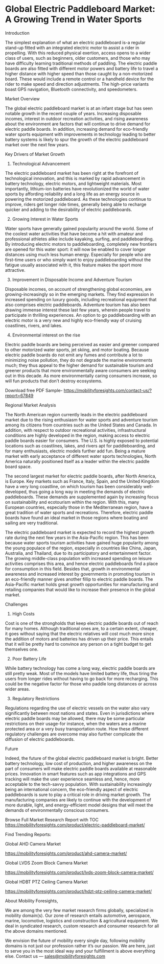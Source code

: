 # Global Electric Paddleboard Market: A Growing Trend in Water Sports

Introduction

The simplest explanation of what an electric paddleboard is-a regular stand-up fitted with an integrated electric motor to assist a rider in propelling. With this reduced physical exertion, access opens to a wider class of users, such as beginners, older customers, and those who may have difficulty learning traditional methods of paddling. The electric paddle boards are also fitted with different motor powers and battery life to travel a higher distance with higher speed than those caught by a non-motorized board. These would include a remote control or a handheld device for the rider to make speed and direction adjustments. The high-price variants boast GPS navigation, Bluetooth connectivity, and speedometers.

Market Overview

The global electric paddleboard market is at an infant stage but has seen notable growth in the recent couple of years. Increasing disposable incomes, interest in outdoor recreation activities, and rising awareness about the environment are factors that will continue to drive demand for electric paddle boards. In addition, increasing demand for eco-friendly water sports equipment with improvements in technology leading to better battery systems is likely to spur the growth of the electric paddleboard market over the next few years.

Key Drivers of Market Growth

1. Technological Advancement

The electric paddleboard market has been right at the forefront of technological innovation, and this is marked by rapid advancement in battery technology, electric motors, and lightweight materials. Most importantly, lithium-ion batteries have revolutionized the world of water sports by affording reliability and a long life as an energy source in powering the motorized paddleboard. As these technologies continue to improve, riders get longer ride times, generally being able to recharge quicker and adding to the desirability of electric paddleboards.

2. Growing Interest in Water Sports

Water sports have generally gained popularity around the world. Some of the coolest water activities that have become a hit with amateur and professional athletes alike include kayaking, surfing, and paddleboarding. By introducing electric motors to paddleboarding, completely new frontiers are opened for this water sport: it will now be enabled to cover longer distances using much less human energy. Especially for people who are first-time users or who simply want to enjoy paddleboarding without the fatigue usually associated with it, this feature makes the sport more attractive.

3. Improvement in Disposable Income and Adventure Tourism

Disposable incomes, on account of strengthening global economies, are growing-increasingly so in the emerging markets. They find expression in increased spending on luxury goods, including recreational equipment that also comprises electric paddleboards. Adventure tourism has also been drawing immense interest these last few years, wherein people travel to participate in thrilling experiences. An option to go paddleboarding with an electric motor is a very new and highly eco-friendly way of cruising coastlines, rivers, and lakes.

4. Environmental interest on the rise

Electric paddle boards are being perceived as easier and greener compared to other motorized water sports, jet skiing, and motor boating. Because electric paddle boards do not emit any fumes and contribute a lot to minimizing noise pollution, they do not degrade the marine environments much; they thus appeal to the higher demand for sustainable tourism and greener products that more environmentally aware consumers are seeking out in this decade. As more environmentally caring consumers increase, so will fun products that don’t destroy ecosystems.

Download free PDF Sample- https://mobilityforesights.com/contact-us/?report=67849

Regional Market Analysis

The North American region currently leads in the electric paddleboard market due to the rising enthusiasm for water sports and adventure tourism among its citizens from countries such as the United States and Canada. In addition, with respect to outdoor recreational activities, infrastructural conditions are highly developed in the region, making access to electric paddle boards easier for consumers. The U.S. is highly exposed to potential locations such as coastlines, lakes, and rivers apt for paddleboarding, and for many enthusiasts, electric models further add fun. Being a mature market with early acceptance of different water sports technologies, North America naturally positioned itself as a leader within the electric paddle board space.

The second largest market for electric paddle boards, after North America, is Europe. Key markets such as France, Italy, Spain, and the United Kingdom have a very long coastline, on which tourism has been considerably well-developed, thus going a long way in meeting the demands of electric paddleboards. These demands are supplemented again by increasing focus on sustainability and ecotourism within the region. With this, many European countries, especially those in the Mediterranean region, have a great tradition of water sports and recreations. Therefore, electric paddle boards have found an ideal market in those regions where boating and sailing are very traditional.

The electric paddleboard market is expected to record the highest growth rate during the next few years in the Asia-Pacific region. This has been because water sports tourism activities have gained huge popularity among the young populace of the region, especially in countries like China, Japan, Australia, and Thailand, due to its participatory and entertainment factor. The growing middle-class population with increased spending on leisure activities comprises this area, and hence electric paddleboards find a place for consumption in this field. Besides that, growth in environmental awareness and increased interest by governments in promoting tourism in an eco-friendly manner gives another fillip to electric paddle boards. The Asia-Pacific market holds great growth opportunities for manufacturing and retailing companies that would like to increase their presence in the global market.

Challenges

1. High Costs

Cost is one of the strongholds that keep electric paddle boards out of reach for many homes. Although traditional ones are, to a certain extent, cheaper, it goes without saying that the electric relatives will cost much more since the addition of motors and batteries has driven up their price. This entails that it will be pretty hard to convince any person on a tight budget to get themselves one.

2. Poor Battery Life

While battery technology has come a long way, electric paddle boards are still pretty weak. Most of the models have limited battery life, thus tiring the users from longer rides without having to go back for more recharging. This could be the negative factor for those who paddle long distances or across wider areas.

3. Regulatory Restrictions

Regulations regarding the use of electric vessels on the water also vary significantly between most nations and states. Even in jurisdictions where electric paddle boards may be allowed, there may be some particular restrictions on their usage-for instance, when the waters are a marine protected area or a very busy transportation route. How these different regulatory challenges are overcome may also further complicate the diffusion of electric paddleboards.

Future

Indeed, the future of the global electric paddleboard market is bright. Better battery technology, low cost of production, and higher awareness on the part of consumers will make electric paddle boards available at reasonable prices. Innovation in smart features such as app integrations and GPS tracking will make the user experience seamless and, hence, more acceptable to the tech-savvy population. With sustainability increasingly being an international concern, the eco-friendly aspect of electric paddleboards is sure to play a critical role in driving market growth. The manufacturing companies are likely to continue with the development of more durable, light, and energy-efficient model designs that will meet the demands of environmentally conscious consumers.

Browse Full Market Research Report with TOC https://mobilityforesights.com/product/electric-paddleboard-market/

Find Trending Reports:

Global AHD Camera Market

https://mobilityforesights.com/product/ahd-camera-market/

Global LVDS Zoom Block Camera Market

https://mobilityforesights.com/product/lvds-zoom-block-camera-market/

Global HDBT PTZ Ceiling Camera Market

https://mobilityforesights.com/product/hdzt-ptz-ceiling-camera-market/

About Mobility Foresights,

We are among the very few market research firms globally, specialized in mobility domain(s). Our zone of research entails automotive, aerospace, marine, locomotive, logistics and construction & agricultural equipment. We deal in syndicated research, custom research and consumer research for all the above domains mentioned.

We envision the future of mobility every single day, following mobility domains is not just our profession rather it’s our passion. We are here, just to serve you in the most ideal way and your fulfillment is above everything else. Contact us — sales@mobilityforesights.com
